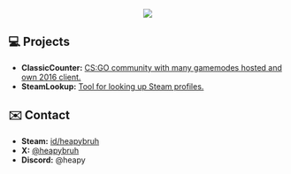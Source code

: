 <p align="center">
  <a href="https://skillicons.dev">
    <img src="https://skillicons.dev/icons?i=cs,cpp,ts,js,deno,nodejs,py,vscode" />
  </a>
</p>

## 💻 Projects
- **ClassicCounter:** [CS:GO community with many gamemodes hosted and own 2016 client.](https://classiccounter.cc)
- **SteamLookup:** [Tool for looking up Steam profiles.](https://steam.heapy.xyz)

## ✉️ Contact
- **Steam:** [id/heapybruh](https://steamcommunity.com/id/heapybruh)
- **X:** [@heapybruh](https://x.com/heapybruh)
- **Discord:** @heapy
